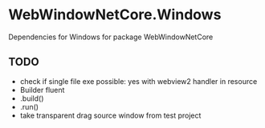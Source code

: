 # WebWindowNetCore.Windows
Dependencies for Windows for package WebWindowNetCore

## TODO

* check if single file exe possible: yes with webview2 handler in resource
* Builder fluent
* .build()
* .run()
* take transparent drag source window from test project